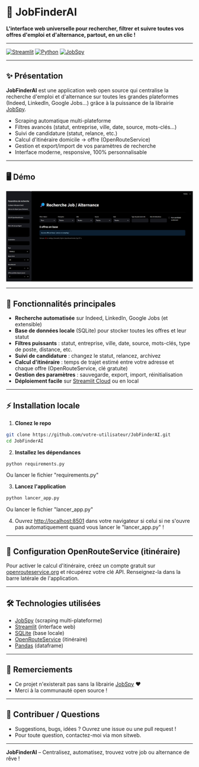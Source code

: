 # 🚀 JobFinderAI

**L'interface web universelle pour rechercher, filtrer et suivre toutes vos offres d'emploi et d'alternance, partout, en un clic !**

---

[![Streamlit](https://img.shields.io/badge/Streamlit-Cloud-red?logo=streamlit)](https://streamlit.io/) [![Python](https://img.shields.io/badge/Python-3.10+-blue?logo=python)](https://www.python.org/) [![JobSpy](https://img.shields.io/badge/Powered%20by-JobSpy-green)](https://github.com/speedyapply/JobSpy)

---

## ✨ Présentation

**JobFinderAI** est une application web open source qui centralise la recherche d'emploi et d'alternance sur toutes les grandes plateformes (Indeed, LinkedIn, Google Jobs...) grâce à la puissance de la librairie [JobSpy](https://github.com/speedyapply/JobSpy).

- Scraping automatique multi-plateforme
- Filtres avancés (statut, entreprise, ville, date, source, mots-clés...)
- Suivi de candidature (statut, relance, etc.)
- Calcul d'itinéraire domicile → offre (OpenRouteService)
- Gestion et export/import de vos paramètres de recherche
- Interface moderne, responsive, 100% personnalisable

---

## 🖥️ Démo

<div align="center">
  <img src="screenshot/screen.png" alt="Aperçu de l'application" width="800"/>
</div>

---

## 🚀 Fonctionnalités principales

- **Recherche automatisée** sur Indeed, LinkedIn, Google Jobs (et extensible)
- **Base de données locale** (SQLite) pour stocker toutes les offres et leur statut
- **Filtres puissants** : statut, entreprise, ville, date, source, mots-clés, type de poste, distance, etc.
- **Suivi de candidature** : changez le statut, relancez, archivez
- **Calcul d'itinéraire** : temps de trajet estimé entre votre adresse et chaque offre (OpenRouteService, clé gratuite)
- **Gestion des paramètres** : sauvegarde, export, import, réinitialisation
- **Déploiement facile** sur [Streamlit Cloud](https://streamlit.io/cloud) ou en local

---

## ⚡ Installation locale

1. **Clonez le repo**

```bash
git clone https://github.com/votre-utilisateur/JobFinderAI.git
cd JobFinderAI
```

2. **Installez les dépendances**

```bash
python requirements.py
```
Ou lancer le fichier "requirements.py"

3. **Lancez l'application**

```bash
python lancer_app.py
```
Ou lancer le fichier "lancer_app.py"

4. Ouvrez [http://localhost:8501](http://localhost:8501) dans votre navigateur si celui si ne s'ouvre pas automatiquement quand vous lancer le "lancer_app.py" !

---

## 🔑 Configuration OpenRouteService (itinéraire)

Pour activer le calcul d'itinéraire, créez un compte gratuit sur [openrouteservice.org](https://openrouteservice.org/sign-up/) et récupérez votre clé API. Renseignez-la dans la barre latérale de l'application.

---

## 🛠️ Technologies utilisées
- [JobSpy](https://github.com/speedyapply/JobSpy) (scraping multi-plateforme)
- [Streamlit](https://streamlit.io/) (interface web)
- [SQLite](https://www.sqlite.org/index.html) (base locale)
- [OpenRouteService](https://openrouteservice.org/) (itinéraire)
- [Pandas](https://pandas.pydata.org/) (dataframe)

---

## 🙏 Remerciements
- Ce projet n'existerait pas sans la librairie [JobSpy](https://github.com/speedyapply/JobSpy) ❤️
- Merci à la communauté open source !

---

## 📣 Contribuer / Questions
- Suggestions, bugs, idées ? Ouvrez une issue ou une pull request !
- Pour toute question, contactez-moi via mon sitweb.

---

**JobFinderAI** – Centralisez, automatisez, trouvez votre job ou alternance de rêve !
